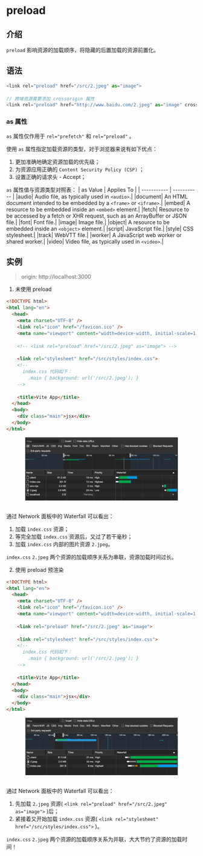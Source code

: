 # preload

## 介绍
`preload` 影响资源的加载顺序，将隐藏的后置加载的资源前置化。

## 语法
```js
<link rel="preload" href="/src/2.jpeg" as="image">

// 跨域资源需要添加 crossorigin 属性
<link rel="preload" href="http://www.baidu.com/2.jpeg" as="image" crossorigin>
```

### as 属性

`as` 属性仅作用于 `rel="prefetch"` 和 `rel="preload"` 。

使用 `as` 属性指定加载资源的类型，对于浏览器来说有如下优点：
  1. 更加准确地确定资源加载的优先级；
  2. 为资源应用正确的 `Content Security Policy (CSP)` ；
  3. 设置正确的请求头 - Accept；

`as` 属性值与资源类型对照表：
| as Value    | Applies To |
| ----------- | ----------- |
|audio| Audio file, as typically used in `<audio>`.|
|document| An HTML document intended to be embedded by a `<frame>` or `<iframe>`.|
|embed| A resource to be embedded inside an `<embed>` element.|
|fetch| Resource to be accessed by a fetch or XHR request, such as an ArrayBuffer or JSON file.|
|font| Font file.|
|image| Image file.|
|object| A resource to be embedded inside an `<object>` element.|
|script| JavaScript file.|
|style| CSS stylesheet.|
|track| WebVTT file.|
|worker| A JavaScript web worker or shared worker.|
|video| Video file, as typically used in `<video>`.|

## 实例
> origin: http://localhost:3000

1. 未使用 preload

```html
<!DOCTYPE html>
<html lang="en">
  <head>
    <meta charset="UTF-8" />
    <link rel="icon" href="/favicon.ico" />
    <meta name="viewport" content="width=device-width, initial-scale=1.0" />

    <!-- <link rel="preload" href="/src/2.jpeg" as="image"> -->

    <link rel="stylesheet" href="/src/styles/index.css">
    <!--
      index.css 代码如下：
        .main { background: url('/src/2.jpeg'); }
    -->

    <title>Vite App</title>
  </head>
  <body>
    <div class="main">jsx</div>
  </body>
</html>
```

<img src="./1.png" width="80%" style="display: block; margin: auto;"><br />

通过 Network 面板中的 Waterfall 可以看出：

  1. 加载 `index.css` 资源；
  2. 等完全加载 `index.css` 资源后，又过了若干毫秒；
  3. 加载 `index.css` 内部的图片资源 `2.jpeg`。

`index.css` `2.jpeg` 两个资源的加载顺序关系为串联，资源加载时间过长。

2. 使用 preload 预渲染

```html
<!DOCTYPE html>
<html lang="en">
  <head>
    <meta charset="UTF-8" />
    <link rel="icon" href="/favicon.ico" />
    <meta name="viewport" content="width=device-width, initial-scale=1.0" />

    <link rel="preload" href="/src/2.jpeg" as="image">

    <link rel="stylesheet" href="/src/styles/index.css">
    <!--
      index.css 代码如下：
        .main { background: url('/src/2.jpeg'); }
    -->

    <title>Vite App</title>
  </head>
  <body>
    <div class="main">jsx</div>
  </body>
</html>
```

<img src="./2.png" width="80%" style="display: block; margin: auto;"><br />

通过 Network 面板中的 Waterfall 可以看出：

1. 先加载 `2.jpeg` 资源( `<link rel="preload" href="/src/2.jpeg" as="image">` )后；
2. 紧接着又开始加载 `index.css` 资源( `<link rel="stylesheet" href="/src/styles/index.css">` )。

`index.css` `2.jpeg` 两个资源的加载顺序关系为并联，大大节约了资源的加载时间！
